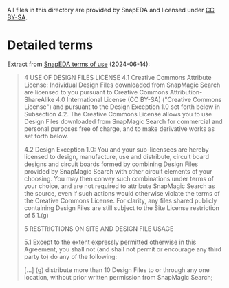 All files in this directory are provided by SnapEDA and licensed under [CC BY-SA](http://creativecommons.org/licenses/by-sa/4.0/).

# Detailed terms

Extract from [SnapEDA terms of use](https://www.snapeda.com/about/terms/) (2024-06-14):

> 4               USE OF DESIGN FILES LICENSE
> 4.1           Creative Commons Attribute License: Individual Design Files downloaded from SnapMagic Search are licensed to you pursuant to Creative Commons Attribution-ShareAlike 4.0 International License (CC BY-SA) ("Creative Commons License") and pursuant to the Design Exception 1.0 set forth below in Subsection 4.2. The Creative Commons License allows you to use Design Files downloaded from SnapMagic Search for commercial and personal purposes free of charge, and to make derivative works as set forth below.
> 
> 4.2           Design Exception 1.0: You and your sub-licensees are hereby licensed to design, manufacture, use and distribute, circuit board designs and circuit boards formed by combining Design Files provided by SnapMagic Search with other circuit elements of your choosing. You may then convey such combinations under terms of your choice, and are not required to attribute SnapMagic Search as the source, even if such actions would otherwise violate the terms of the Creative Commons License. For clarity, any files shared publicly containing Design Files are still subject to the Site License restriction of 5.1.(g)
> 
> 5               RESTRICTIONS ON SITE AND DESIGN FILE USAGE
> 
> 5.1           Except to the extent expressly permitted otherwise in this Agreement, you shall not (and shall not permit or encourage any third party to) do any of the following:
> 
> [...]
> (g)            distribute more than 10 Design Files to or through any one location, without prior written permission from SnapMagic Search;

